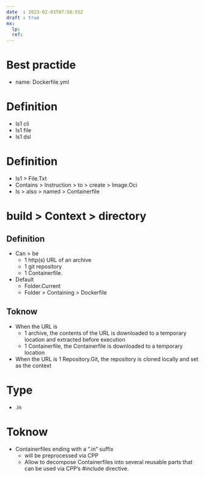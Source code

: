 ```yaml
---
date  : 2023-02-03T07:58:55Z
draft : true
mx:  
  lp:
  ref:
---
```


# Best practide
- name: Dockerfile.yml

# Definition
- Is1 cli
- Is1 file
- Is1 dsl

# Definition
- Is1 > File.Txt
- Contains > Instruction > to > create > Image.Oci
- Is > also > named > Containerfile
# build > Context > directory
## Definition
- Can > be
  - 1 http(s) URL of an archive
  - 1 git repository
  - 1 Containerfile.
- Default
  - Folder.Current
  - Folder > Containing > Dockerfile

## Toknow
- When the URL is 
  - 1 archive, the contents of the URL is downloaded to a temporary location and extracted before execution
  - 1 Containerfile, the Containerfile is downloaded to a temporary location
- When the URL is 1 Repository.Git, the repository is cloned locally and set as the context

# Type
- .in

# Toknow
- Containerfiles ending with a “.in” suffix 
  - will be preprocessed via CPP
  - Allow to decompose Containerfiles into several reusable parts that can be used via CPP’s #include directive.
